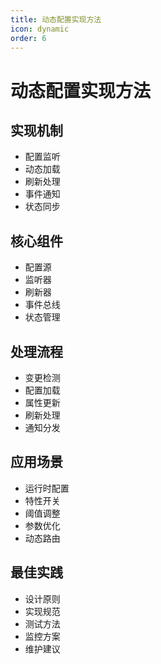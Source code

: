 ```yaml
---
title: 动态配置实现方法
icon: dynamic
order: 6
---
```


# 动态配置实现方法

## 实现机制
- 配置监听
- 动态加载
- 刷新处理
- 事件通知
- 状态同步

## 核心组件
- 配置源
- 监听器
- 刷新器
- 事件总线
- 状态管理

## 处理流程
- 变更检测
- 配置加载
- 属性更新
- 刷新处理
- 通知分发

## 应用场景
- 运行时配置
- 特性开关
- 阈值调整
- 参数优化
- 动态路由

## 最佳实践
- 设计原则
- 实现规范
- 测试方法
- 监控方案
- 维护建议
